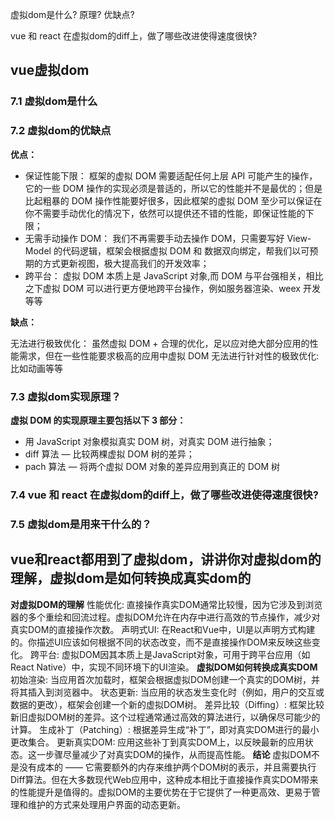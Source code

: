 虚拟dom是什么? 原理? 优缺点?

vue 和 react 在虚拟dom的diff上，做了哪些改进使得速度很快?



## vue虚拟dom

### 7.1 虚拟dom是什么

### 7.2 虚拟dom的优缺点

**优点：**

* 保证性能下限： 框架的虚拟 DOM 需要适配任何上层 API 可能产生的操作，它的一些 DOM 操作的实现必须是普适的，所以它的性能并不是最优的；但是比起粗暴的 DOM 操作性能要好很多，因此框架的虚拟 DOM 至少可以保证在你不需要手动优化的情况下，依然可以提供还不错的性能，即保证性能的下限；
* 无需手动操作 DOM： 我们不再需要手动去操作 DOM，只需要写好 View-Model 的代码逻辑，框架会根据虚拟 DOM 和 数据双向绑定，帮我们以可预期的方式更新视图，极大提高我们的开发效率；
* 跨平台： 虚拟 DOM 本质上是 JavaScript 对象,而 DOM 与平台强相关，相比之下虚拟 DOM 可以进行更方便地跨平台操作，例如服务器渲染、weex 开发等等

**缺点：**

无法进行极致优化： 虽然虚拟 DOM + 合理的优化，足以应对绝大部分应用的性能需求，但在一些性能要求极高的应用中虚拟 DOM 无法进行针对性的极致优化:比如动画等等

### 7.3 虚拟dom实现原理？

**虚拟 DOM 的实现原理主要包括以下 3 部分：**

* 用 JavaScript 对象模拟真实 DOM 树，对真实 DOM 进行抽象；
* diff 算法 — 比较两棵虚拟 DOM 树的差异；
* pach 算法 — 将两个虚拟 DOM 对象的差异应用到真正的 DOM 树

### 7.4 vue 和 react 在虚拟dom的diff上，做了哪些改进使得速度很快?

### 7.5 虚拟dom是用来干什么的？







## vue和react都用到了虚拟dom，讲讲你对虚拟dom的理解，虚拟dom是如何转换成真实dom的

**对虚拟DOM的理解**
性能优化: 直接操作真实DOM通常比较慢，因为它涉及到浏览器的多个重绘和回流过程。虚拟DOM允许在内存中进行高效的节点操作，减少对真实DOM的直接操作次数。
声明式UI: 在React和Vue中，UI是以声明方式构建的。你描述UI应该如何根据不同的状态改变，而不是直接操作DOM来反映这些变化。
跨平台: 虚拟DOM因其本质上是JavaScript对象，可用于跨平台应用（如React Native）中，实现不同环境下的UI渲染。
**虚拟DOM如何转换成真实DOM**
初始渲染: 当应用首次加载时，框架会根据虚拟DOM创建一个真实的DOM树，并将其插入到浏览器中。
状态更新: 当应用的状态发生变化时（例如，用户的交互或数据的更改），框架会创建一个新的虚拟DOM树。
差异比较（Diffing）: 框架比较新旧虚拟DOM树的差异。这个过程通常通过高效的算法进行，以确保尽可能少的计算。
生成补丁（Patching）: 根据差异生成“补丁”，即对真实DOM进行的最小更改集合。
更新真实DOM: 应用这些补丁到真实DOM上，以反映最新的应用状态。这一步骤尽量减少了对真实DOM的操作，从而提高性能。
**结论**
虚拟DOM不是没有成本的 —— 它需要额外的内存来维护两个DOM树的表示，并且需要执行Diff算法。但在大多数现代Web应用中，这种成本相比于直接操作真实DOM带来的性能提升是值得的。虚拟DOM的主要优势在于它提供了一种更高效、更易于管理和维护的方式来处理用户界面的动态更新。